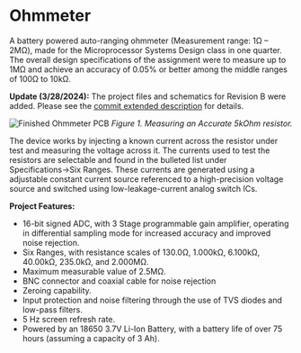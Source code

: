 # Ohmmeter
A battery powered auto-ranging ohmmeter (Measurement range: 1Ω – 2MΩ), made for the Microprocessor Systems Design class in one quarter. The overall design specifications of the assignment were to measure up to 1MΩ and achieve an accuracy of 0.05% or better among the middle ranges of 100Ω to 10kΩ.

**Update (3/28/2024):**
 The project files and schematics for Revision B were added. Please see the [commit extended description](https://github.com/ThomasCrisafulli/Ohmmeter/commit/056860dc55eb1752448fc8f3667a36f3e23dcd25) for details.

![Finished Ohmmeter PCB](https://user-images.githubusercontent.com/122324428/211429192-8cd7d599-cb19-4cc0-996d-7d6baa555dbd.png)
*Figure 1. Measuring an Accurate 5kOhm resistor.*

The device works by injecting a known current across the resistor under test and measuring the voltage across it. The currents used to test the resistors are selectable and found in the bulleted list under Specifications→Six Ranges. These currents are generated using a adjustable constant current source referenced to a high-precision voltage source and switched using low-leakage-current analog switch ICs.

**Project Features:**
* 16-bit signed ADC, with 3 Stage programmable gain amplifier, operating in differential sampling mode for increased accuracy and improved noise rejection.
* Six Ranges, with resistance scales of 130.0Ω, 1.000kΩ, 6.100kΩ, 40.00kΩ, 235.0kΩ, and 2.000MΩ.
* Maximum measurable value of 2.5MΩ.
* BNC connector and coaxial cable for noise rejection
* Zeroing capability.
* Input protection and noise filtering through the use of TVS diodes and low-pass filters.
* 5 Hz screen refresh rate.
* Powered by an 18650 3.7V Li-Ion Battery, with a battery life of over 75 hours (assuming a capacity of 3 Ah).

